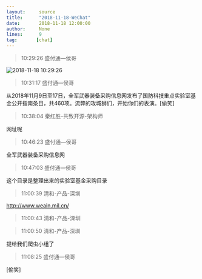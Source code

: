 ```yaml
---
layout:     source 
title:      "2018-11-18-WeChat"
date:       2018-11-18 12:00:00
author:     None
lines:      9 
tag:       [chat]
---
```

> 10:29:26  盛付通—侯哥  
   
![2018-11-18 10:29:26](http://static.cocolian.cn/img/20181118_102926.png) 
   
> 10:31:17  盛付通—侯哥  
   
从2018年11月9日至17日，全军武器装备采购信息网发布了国防科技重点实验室基金公开指南条目，共460项。流弊的攻城狮们，开始你们的表演。[偷笑]  
   
> 10:38:04  秦红胜-共致开源-架构师  
   
网址呢  
   
> 10:46:23  盛付通—侯哥  
   
全军武器装备采购信息网  
   
> 10:47:03  盛付通—侯哥  
   
这个目录是整理出来的实验室基金采购目录  
   
> 11:00:39  清和-产品-深圳  
   
http://www.weain.mil.cn/  
   
> 11:00:43  清和-产品-深圳  
   
> 11:00:50  清和-产品-深圳  
   
提给我们爬虫小组了  
   
> 11:08:25  盛付通—侯哥  
   
[偷笑]  
   
